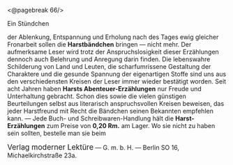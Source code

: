 <@pagebreak 66/>

<p class="title">  Ein
Stündchen</p>

der <span class="g">Ablenkung, Entspannung</span> und
Erholung nach des Tages ewig gleicher
Fronarbeit sollen die __Harstbändchen__
bringen — nicht mehr. Der aufmerksame
Leser wird trotz der Anspruchslosigkeit
dieser Erzählungen dennoch auch
Belehrung und Anregung darin finden.
Die lebenswahre Schilderung von Land
und Leuten, die scharfumrissene Gestaltung
der Charaktere und die gesunde
Spannung der eigenartigen Stoffe sind
uns aus den verschiedensten Kreisen der
Leser immer wieder bestätigt worden.
Seit acht Jahren haben __Harsts Abenteuer-Erzählungen__
nur Freude und
Unterhaltung gebracht. Schon dies sowie
die vielen günstigen Beurteilungen selbst
aus literarisch anspruchsvollen Kreisen
beweisen, das jeder Harstfreund mit
Recht die Bändchen seinen Bekannten
empfehlen kann. — Jede <span class="g">Buch- und
Schreibwaren-Handlung</span> hält die
__Harst-Erzählungen__ zum Preise von
__0,20 Rm.__ am Lager. Wo sie nicht zu
haben sein sollten, bestelle man sie beim

<p class="verlag"><span style="font-size: larger;">Verlag moderner Lektüre</span>
— G. m. b. H. —
Berlin SO 16, Michaelkirchstraße 23a.</p>

